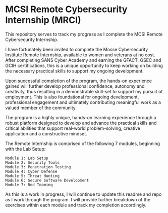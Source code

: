# MCSI Remote Cybersecurity Internship (MRCI)
This repository serves to track my progress as I complete the MCSI Remote Cybersecurity Internship.

I have fortunately been invited to complete the Mosse Cybersecurity Institute Remote Internship, available to women and veterans at no cost. After completing SANS Cyber Academy and earning the GFACT, GSEC and GCIH certifications, this is a unique opportunity to keep working on building the necessary practical skills to support my ongoing development.

Upon successful completion of the program, the hands-on experience gained will further develop professional confidence, autonomy and creativity, thus resulting in a demonstrable skill-set to support my pursuit of employment. This is also foundational for ongoing development, professional engagement and ultimately contributing meaningful work as a valued member of the community.

The program is a highly unique, hands-on learning experience through a robust platform designed to develop and advance the practical skills and critical abilities that support real-world problem-solving, creative application and a constructive mindset.

The Remote Internship is comprised of the following 7 modules, beginning with the Lab Setup:

```
Module 1: Lab Setup
Module 2: Security Tools
Module 3: Penetration Testing
Module 4: Cyber Defense
Module 5: Threat Hunting
Module 6: Secure Software Development
Module 7: Red Teaming
```

As this is a work in progress, I will continue to update this readme and repo as I work through the program. I will provide further breakdown of the exercises within each module and track my completion accordingly.

    



